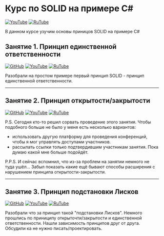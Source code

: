 # Курс по SOLID на примере C#

[![YouTube](https://img.shields.io/badge/YouTube-%23FF0000.svg?style=for-the-badge&logo=YouTube&logoColor=white)](https://youtube.com/playlist?list=PLBXnHSmq7po9GVc1ANXGQP-bdlHuAa1OO) [![RuTube](https://img.shields.io/badge/RuTube-000000?style=for-the-badge&logo=rutube&logoColor=white)](https://rutube.ru/plst/234911)

В данном курсе узучим основы приницов SOLID на примере C#

## Занятие 1. Принцип единственной ответственности

[![GitHub](https://img.shields.io/badge/github-%23121011.svg?style=for-the-badge&logo=github&logoColor=white)](https://github.com/StarIT-AnSt/SingleResponsibilityPrinciple.git) [![YouTube](https://img.shields.io/badge/YouTube-%23FF0000.svg?style=for-the-badge&logo=YouTube&logoColor=white)](https://youtu.be/jg8CWtDkLg8) [![RuTube](https://img.shields.io/badge/RuTube-000000?style=for-the-badge&logo=rutube&logoColor=white)](https://rutube.ru/video/fa3a3a924ca0d26c09f8324c28604036/)

Разобрали на простом примере первый принцип SOLID - принцип единственной ответственности.

***

## Занятие 2. Принцип открытости/закрытости

[![GitHub](https://img.shields.io/badge/github-%23121011.svg?style=for-the-badge&logo=github&logoColor=white)](https://github.com/StarIT-AnSt/OpenClosedPrinciple.git) [![YouTube](https://img.shields.io/badge/YouTube-%23FF0000.svg?style=for-the-badge&logo=YouTube&logoColor=white)](https://youtu.be/Zp8SOArmVxs) [![RuTube](https://img.shields.io/badge/RuTube-000000?style=for-the-badge&logo=rutube&logoColor=white)](https://rutube.ru/video/4fe89f262028a2012732ed8ed9e76c46/)

P.S. Сегодня кто-то решил сорвать проведение этого занятия. Чтобы подобного больше не было у меня есть несколько вариантов:
- использовать другую платформу для проведения конференций, чтобы я мог управлять доступами участников.
- рассылать ссылки только подтвердившим участникам занятия.
Пока думаю какой мне больше подойдёт.

P.P.S. И сейчас вспомнил, что из-за проблем на занятии немного не туда ушёл... Забыл показать какие ещё бывают способы расширения с нарушением принципа открытости-закрытости.

***

## Занятие 3. Принцип подстановки Лисков

[![GitHub](https://img.shields.io/badge/github-%23121011.svg?style=for-the-badge&logo=github&logoColor=white)](https://github.com/StarIT-AnSt/LiskovSubstitutionPrinciple.git) [![YouTube](https://img.shields.io/badge/YouTube-%23FF0000.svg?style=for-the-badge&logo=YouTube&logoColor=white)](https://youtu.be/QzKyoYbeg8Y) [![RuTube](https://img.shields.io/badge/RuTube-000000?style=for-the-badge&logo=rutube&logoColor=white)](https://rutube.ru/video/ad495678d08e2a78b2d00c06d1f65ea6/)

Разобрали что за принцип такой "подстановки Лисков". Немного прошлись по приниципу открыточти/закрытости и единственной ответственности. Нашли зависимость принципов друг от друга. Обсудили ка не нужно писать/проектировать.
